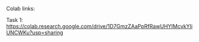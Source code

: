 Colab links:

Task 1: https://colab.research.google.com/drive/1D7GmzZAaPpRfRawUHYIMcvkYIiUNCWKu?usp=sharing
